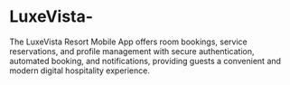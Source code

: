 # LuxeVista-
The LuxeVista Resort Mobile App offers room bookings, service reservations, and profile management with secure authentication, automated booking, and notifications, providing guests a convenient and modern digital hospitality experience.
